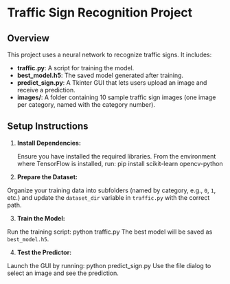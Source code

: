 # Traffic Sign Recognition Project

## Overview

This project uses a neural network to recognize traffic signs. It includes:
- **traffic.py**: A script for training the model.
- **best_model.h5**: The saved model generated after training.
- **predict_sign.py**: A Tkinter GUI that lets users upload an image and receive a prediction.
- **images/**: A folder containing 10 sample traffic sign images (one image per category, named with the category number).

## Setup Instructions

1. **Install Dependencies:**

   Ensure you have installed the required libraries. From the environment where TensorFlow is installed, run:
   pip install scikit-learn opencv-python

2. **Prepare the Dataset:**

Organize your training data into subfolders (named by category, e.g., `0`, `1`, etc.) and update the `dataset_dir` variable in `traffic.py` with the correct path.

3. **Train the Model:**

Run the training script: python traffic.py
The best model will be saved as `best_model.h5`.

4. **Test the Predictor:**

Launch the GUI by running: python predict_sign.py
Use the file dialog to select an image and see the prediction.


